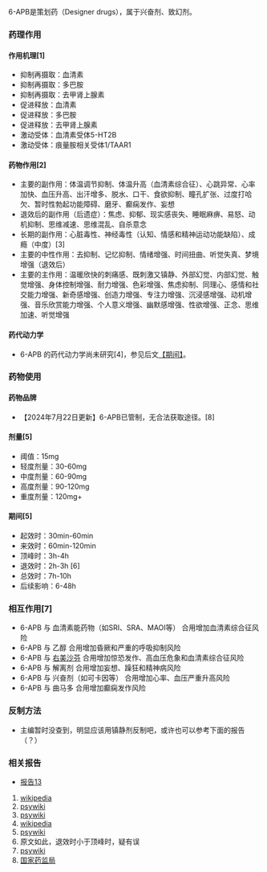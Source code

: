 ﻿6-APB是策划药（Designer drugs），属于兴奋剂、致幻剂。
### 药理作用
#### 作用机理[1]
- 抑制再摄取：血清素
- 抑制再摄取：多巴胺
- 抑制再摄取：去甲肾上腺素
- 促进释放：血清素
- 促进释放：多巴胺
- 促进释放：去甲肾上腺素
- 激动受体：血清素受体5-HT2B
- 激动受体：痕量胺相关受体1/TAAR1
#### 药物作用[2]
- 主要的副作用：体温调节抑制、体温升高（血清素综合征）、心跳异常、心率加快、血压升高、出汗增多、脱水、口干、食欲抑制、瞳孔扩张、过度打哈欠、暂时性勃起功能障碍、磨牙、癫痫发作、妄想
- 退效后的副作用（后遗症）：焦虑、抑郁、现实感丧失、睡眠麻痹、易怒、动机抑制、思维减速、思维混乱、自杀意念
- 长期的副作用：心脏毒性、神经毒性（认知、情感和精神运动功能缺陷）、成瘾（中度）[3]
- 主要的中性作用：去抑制、记忆抑制、情绪增强、时间扭曲、听觉失真、梦境增强（退效后）
- 主要的主作用：温暖欣快的刺痛感、既刺激又镇静、外部幻觉、内部幻觉、触觉增强、身体控制增强、耐力增强、色彩增强、焦虑抑制、同理心、感情和社交能力增强、新奇感增强、创造力增强、专注力增强、沉浸感增强、动机增强、音乐欣赏能力增强、个人意义增强、幽默感增强、性欲增强、正念、思维加速、听觉增强
#### 药代动力学
- 6-APB 的药代动力学尚未研究[4]，参见后文[【期间】](https://overspeed.wiki/6-APB/#%E6%9C%9F%E9%97%B4-5)。
### 药物使用
#### 药物品牌
- 【2024年7月22日更新】6-APB已管制，无合法获取途径。[8]
#### 剂量[5]
- 阈值：15mg
- 轻度剂量：30-60mg
- 中度剂量：60-90mg
- 高度剂量：90-120mg
- 重度剂量：120mg+
#### 期间[5]
- 起效时：30min-60min
- 来效时：60min-120min
- 顶峰时：3h-4h
- 退效时：2h-3h [6]
- 总效时：7h-10h
- 后续影响：6-48h
### 相互作用[7]
- 6-APB 与 血清素能药物（如SRI、SRA、MAOI等） 合用增加血清素综合征风险
- 6-APB 与 乙醇 合用增加昏厥和严重的呼吸抑制风险
- 6-APB 与 [右美沙芬](https://overspeed.wiki/DXM/) 合用增加惊恐发作、高血压危象和血清素综合征风险
- 6-APB 与 解离剂 合用增加妄想、躁狂和精神病风险
- 6-APB 与 兴奋剂（如可卡因等） 合用增加心率、血压严重升高风险
- 6-APB 与 曲马多 合用增加癫痫发作风险
### 反制方法
- 主编暂时没查到，明显应该用镇静剂反制吧，或许也可以参考下面的报告（？）
### 相关报告
- [报告13](https://overspeed.wiki/report/RP013/)

1.	[wikipedia](https://en.wikipedia.org/wiki/6-APB#Pharmacodynamics)
2.	[psywiki](https://m.psychonautwiki.org/wiki/6-APB#Subjective_effects)
3.	[psywiki](https://m.psychonautwiki.org/wiki/6-APB#Toxicity_and_harm_potential)
4.  [wikipedia](https://en.wikipedia.org/wiki/6-APB#Pharmacokinetics)
5.  [psywiki](https://m.psychonautwiki.org/wiki/6-APB)
6.  原文如此，退效时小于顶峰时，疑有误
7.  [psywiki](https://m.psychonautwiki.org/wiki/6-APB#Dangerous_interactions)
8.  [国家药监局](https://www.nmpa.gov.cn/xxgk/ggtg/ypggtg/ypqtggtg/20240619150650124.html)

